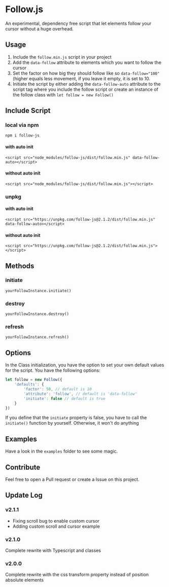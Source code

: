 # Follow.js
An experimental, dependency free script that let elements follow your cursor without a huge overhead.

## Usage
1. Include the `follow.min.js` script in your project 
2. Add the `data-follow` attribute to elements which you want to follow the cursor
3. Set the factor on how big they should follow like so `data-follow="100"` (higher equals less movement, if you 
leave it empty, it is set to 10.
4. Initiate the script by either adding the `data-follow-auto` attribute to the script tag where you include the follow 
script or create an instance of the follow class with `let follow = new Follow()`

## Include Script
### local via npm
`npm i follow-js`

#### with auto init
`<script src="node_modules/follow-js/dist/follow.min.js" data-follow-auto></script>`
#### without auto init
`<script src="node_modules/follow-js/dist/follow.min.js"></script>`

### unpkg
#### with auto init
`<script src="https://unpkg.com/follow-js@2.1.2/dist/follow.min.js" data-follow-auto></script>`
#### without auto init
`<script src="https://unpkg.com/follow-js@2.1.2/dist/follow.min.js"></script>`

## Methods
### initiate
`yourFollowInstance.initiate()`

### destroy
`yourFollowInstance.destroy()`

### refresh
`yourFollowInstance.refresh()`

## Options
In the Class initialization, you have the option to set your own default values for the script. You have the following
options:
```js
let follow = new Follow({
    'defaults': {
        'factor': 50, // default is 10
        'attribute': 'follow', // default is 'data-follow'
        'initiate': false // default is true
    }
})
```
If you define that the `initiate` property is false, you have to call the `initiate()` function by yourself. Otherwise, 
it won't do anything 

## Examples
Have a look in the `examples` folder to see some magic. 

## Contribute
Feel free to open a Pull request or create a Issue on this project.

## Update Log
### v2.1.1
- Fixing scroll bug to enable custom cursor
- Adding custom scroll and cursor example 

### v2.1.0
Complete rewrite with Typescript and classes

### v2.0.0
Complete rewrite with the css transform property instead of position absolute elements